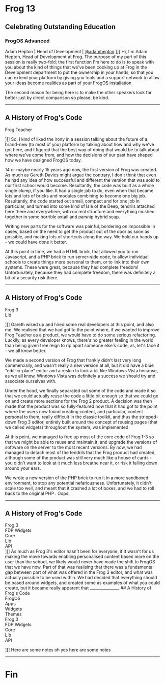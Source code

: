 # Frog 13
## Celebrating Outstanding Education
### FrogOS Advanced

Adam Hepton | Head of Development | [@adamhepton](http://twitter.com/adamhepton)
]]]
Hi, I'm Adam Hepton, Head of Development at Frog.  The purpose of my part of this session is really two-fold; the first function I'm here to do is to speak with you about the kind of things that we've been cooking up at Frog in the Development department to put the ownership in your hands, so that you can extend your platform by giving you tools and a support network to allow your ideas become realities as part of your FrogOS installation.

The second reason for being here is to make the other speakers look far better just by direct comparison so please, be kind.
_______________
## A History of Frog's Code
<div class="history">
    <div class="app" data-name="frogclassic">
        <span>Frog Teacher</span>
    </div>
</div>

]]]
So, I kind of liked the irony in a session talking about the future of a brand-new (to most of you) platform by talking about how and why we've got here, and I figured that the best way of doing that would be to talk about where we've come from, and how the decisions of our past have shaped how we have designed FrogOS today.

14 or maybe nearly 15 years ago now, the first version of Frog was created.  As much as Gareth Davies might argue the contrary, I don't think that even he had any idea of how successful and different the version that was sold to our first school
would become.  Resultantly, the code was built as a whole single clump, if you like.  It had a single job to do, even when that became lots and lots of bricks and modules combining to become one big job.  Resultantly, the code started out small, compact and for one job in particular, and turned into some kind of Isle of the Deep, tendrils attached here there and everywhere, with no real structure and everything mushed together in some horrible oxtail and parsnip hybrid soup.

Writing new parts for the software was painful, bordering on impossible in cases, based on the need to get the product out of the door as soon as possible, and making lots of shortcuts along the way.  We hold our hands up - we could have done it better.

At this point in time, we had a HTML brick, that allowed you to run Javascript, and a PHP brick to run server-side code, to allow individual schools to create things more personal to them, or to link into their own systems.  These were great, because they had complete freedom!  Unfortunately, because they had complete freedom, there was definitely a bit of a security risk there.
_______________
## A History of Frog's Code
<div class="history phase2">
    <div class="app" data-name="frogclassic">
        <span>Frog 3</span>
    </div>
    <div class="app" data-name="core">
        <span>Lib</span>
    </div>
</div>

]]]
Gareth wised up and hired some real developers at this point, and also me.  We realised that we had got to the point where, if we wanted to improve Frog Teacher as a product, we would have to do some serious refactoring.  Luckily, as every developer knows, there's no greater feeling in the world than being given free reign to rip apart someone else's code, as, let's face it - we all know better.

We made a second version of Frog that frankly didn't last very long commercially, and wasn't really a new version at all, but it did have a blue "edit-in-place" editor and a reskin to look a bit like Windows Vista because, as we all know, Windows Vista was definitely a success we should try and associate ourselves with.

Under the hood, we finally separated out some of the code and made it so that we could actually reuse the code a little bit enough so that we could go on and create more sections for the Frog 2 product.  A decision was then made that the product was so fully-featured now that it had got to the point where the users now found creating content, and particular, content personal to them, really difficult in the classic toolkit, and thus the stripped-down Frog 3 editor, entirely built around the concept of reusing pages (that we called widgets) throughout the system, was implemented.

At this point, we managed to free up most of the core code of Frog 1-3 so that we might be able to reuse and maintain it, and upgrade the versions of software on the server to the most recent versions.  By now, we had managed to detach most of the tendrils that the Frog product had created, although some of the product was still very much like a house of cards - you didn't want to look at it much less breathe near it, or risk it falling down around your ears.

We wrote a new version of the PHP brick to run it in a more sandboxed environment, to stop any potential nefariousness.  Unfortunately, it didn't scale too well, and meant that it crashed a lot of boxes, and we had to roll back to the original PHP .  Oops.
_______________
## A History of Frog's Code
<div class="history phase3">
    <div class="app" data-name="frogclassic">
        <span>Frog 3</span>
        <div data-name="widgets">
            <span>FDP Widgets</span>
        </div>
    </div>
    <div class="app" data-name="core">
        <span>Core</span>
        <div data-name="lib">
            <span>Lib</span>
        </div>
        <div data-name="api">
            <span>API</span>
        </div>
    </div>
</div>
]]]
As much as Frog 3's editor hasn't been for everyone, if it wasn't for us making the move towards enabling personalised content based more on the user than the school, we likely would never have made the shift to FrogOS that we have now.  Part of that was realising that there was a fundamental gap between part of what was offered in the Frog 3 editor, and what was actually possible to be used within.  We had decided that everything should be based around widgets, and created some as examples of what you could create, but it became really apparent that 
_______________
## A History of Frog's Code
<div class="history phase4">
    <div class="horizontal">
        <div class="app" data-name="frogos">
            <span>FrogOS</span>
            <div data-name="apps">
                <span>Apps</span>
            </div>
            <div data-name="widgets">
                <span>Widgets</span>
            </div>
            <div data-name="themes">
                <span>Themes</span>
            </div>
        </div>
        <div class="app" data-name="frogclassic">
            <span>Frog 3</span>
            <div data-name="widgets">
                <span>FDP Widgets</span>
            </div>
        </div>
    </div>
    <div class="app" data-name="core">
        <span>Core</span>
        <div data-name="lib">
            <span>Lib</span>
        </div>
        <div data-name="api">
            <span>API</span>
        </div>
    </div>
</div>

]]]
Here are some notes oh yes here are some notes
_______________
# Fin

